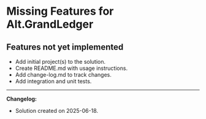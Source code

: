 # Missing Features for Alt.GrandLedger

## Features not yet implemented

- Add initial project(s) to the solution.
- Create README.md with usage instructions.
- Add change-log.md to track changes.
- Add integration and unit tests.

---

**Changelog:**

- Solution created on 2025-06-18.
